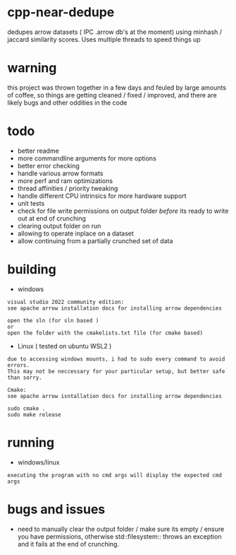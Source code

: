 # cpp-near-dedupe
dedupes arrow datasets ( IPC .arrow db's at the moment) using minhash / jaccard similarity scores. Uses multiple threads to speed things up

# warning
this project was thrown together in a few days and feuled by large amounts of coffee, so things are getting cleaned / fixed / improved, and there are likely bugs and other oddities in the code 

# todo
- better readme
- more commandline arguments for more options
- better error checking
- handle various arrow formats
- more perf and ram optimizations
- thread affinities / priority tweaking
- handle different CPU intrinsics for more hardware support
- unit tests
- check for file write permissions on output folder *before* its ready to write out at end of crunching
- clearing output folder on run
- allowing to operate inplace on a dataset
- allow continuing from a partially crunched set of data

# building
- windows

```
visual studio 2022 community edition:
see apache arrow installation docs for installing arrow dependencies

open the sln (for sln based ) 
or 
open the folder with the cmakelists.txt file (for cmake based)
```

- Linux ( tested on ubuntu WSL2 )
```
due to accessing windows mounts, i had to sudo every command to avoid errors.
This may not be neccessary for your particular setup, but better safe than sorry.

Cmake:
see apache arrow isntallation docs for installing arrow dependencies

sudo cmake .
sudo make release
```

# running
- windows/linux

```
executing the program with no cmd args will display the expected cmd args
```

# bugs and issues
- need to manually clear the output folder / make sure its empty / ensure you have permissions, otherwise std::filesystem:: throws an exception and it fails at the end of crunching.

